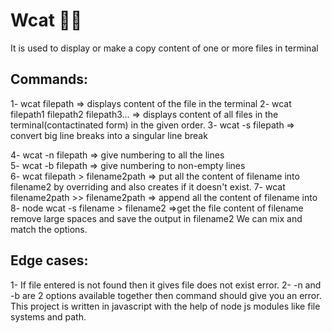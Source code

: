 # Wcat 🚀🚀 

It is used to display or make a copy content of one or more files in terminal 

## Commands:
1- wcat filepath => displays content of the file in the terminal 
2- wcat filepath1 filepath2 filepath3... => displays content of all files in the terminal(contactinated form) in the given order. 
3- wcat -s filepath => convert big line breaks into a singular line break 

4- wcat -n filepath => give numbering to all the lines  
5- wcat -b filepath => give numbering to non-empty lines  
6- wcat filepath > filename2path => put all the content of filename into filename2 by overriding and also creates  if it doesn't exist. 
7- wcat filename2path >> filename2path => append all the content of filename into 
8- node wcat -s filename > filename2 =>get the file content of filename remove large spaces and save the output in filename2 
We can mix and match the options.

## Edge cases:

1- If file entered is not found then it gives file does not exist error.
2- -n and -b are 2 options available together then command should give you an error.
This project is written in javascript with the help of node js modules like file systems and path.
